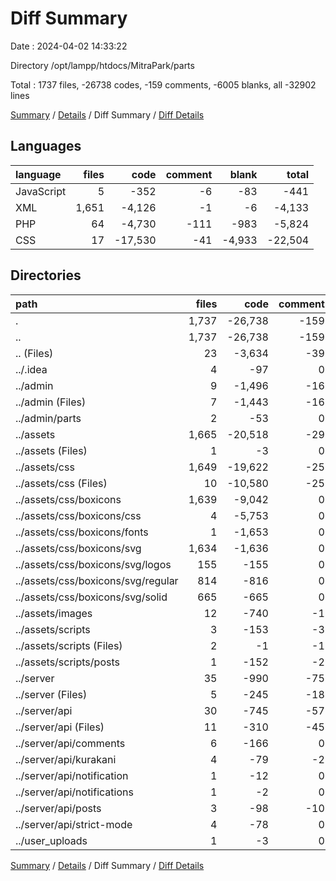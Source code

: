 # Diff Summary

Date : 2024-04-02 14:33:22

Directory /opt/lampp/htdocs/MitraPark/parts

Total : 1737 files,  -26738 codes, -159 comments, -6005 blanks, all -32902 lines

[Summary](results.md) / [Details](details.md) / Diff Summary / [Diff Details](diff-details.md)

## Languages
| language | files | code | comment | blank | total |
| :--- | ---: | ---: | ---: | ---: | ---: |
| JavaScript | 5 | -352 | -6 | -83 | -441 |
| XML | 1,651 | -4,126 | -1 | -6 | -4,133 |
| PHP | 64 | -4,730 | -111 | -983 | -5,824 |
| CSS | 17 | -17,530 | -41 | -4,933 | -22,504 |

## Directories
| path | files | code | comment | blank | total |
| :--- | ---: | ---: | ---: | ---: | ---: |
| . | 1,737 | -26,738 | -159 | -6,005 | -32,902 |
| .. | 1,737 | -26,738 | -159 | -6,005 | -32,902 |
| .. (Files) | 23 | -3,634 | -39 | -670 | -4,343 |
| ../.idea | 4 | -97 | 0 | 0 | -97 |
| ../admin | 9 | -1,496 | -16 | -172 | -1,684 |
| ../admin (Files) | 7 | -1,443 | -16 | -169 | -1,628 |
| ../admin/parts | 2 | -53 | 0 | -3 | -56 |
| ../assets | 1,665 | -20,518 | -29 | -4,848 | -25,395 |
| ../assets (Files) | 1 | -3 | 0 | 0 | -3 |
| ../assets/css | 1,649 | -19,622 | -25 | -4,815 | -24,462 |
| ../assets/css (Files) | 10 | -10,580 | -25 | -4,724 | -15,329 |
| ../assets/css/boxicons | 1,639 | -9,042 | 0 | -91 | -9,133 |
| ../assets/css/boxicons/css | 4 | -5,753 | 0 | -90 | -5,843 |
| ../assets/css/boxicons/fonts | 1 | -1,653 | 0 | 0 | -1,653 |
| ../assets/css/boxicons/svg | 1,634 | -1,636 | 0 | -1 | -1,637 |
| ../assets/css/boxicons/svg/logos | 155 | -155 | 0 | 0 | -155 |
| ../assets/css/boxicons/svg/regular | 814 | -816 | 0 | -1 | -817 |
| ../assets/css/boxicons/svg/solid | 665 | -665 | 0 | 0 | -665 |
| ../assets/images | 12 | -740 | -1 | -5 | -746 |
| ../assets/scripts | 3 | -153 | -3 | -28 | -184 |
| ../assets/scripts (Files) | 2 | -1 | -1 | -1 | -3 |
| ../assets/scripts/posts | 1 | -152 | -2 | -27 | -181 |
| ../server | 35 | -990 | -75 | -315 | -1,380 |
| ../server (Files) | 5 | -245 | -18 | -59 | -322 |
| ../server/api | 30 | -745 | -57 | -256 | -1,058 |
| ../server/api (Files) | 11 | -310 | -45 | -94 | -449 |
| ../server/api/comments | 6 | -166 | 0 | -59 | -225 |
| ../server/api/kurakani | 4 | -79 | -2 | -41 | -122 |
| ../server/api/notification | 1 | -12 | 0 | 0 | -12 |
| ../server/api/notifications | 1 | -2 | 0 | -3 | -5 |
| ../server/api/posts | 3 | -98 | -10 | -23 | -131 |
| ../server/api/strict-mode | 4 | -78 | 0 | -36 | -114 |
| ../user_uploads | 1 | -3 | 0 | 0 | -3 |

[Summary](results.md) / [Details](details.md) / Diff Summary / [Diff Details](diff-details.md)